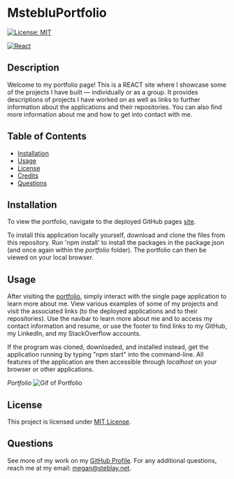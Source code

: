 # MstebluPortfolio

[![License: MIT](https://img.shields.io/badge/License-MIT-yellow.svg)](https://opensource.org/licenses/MIT)

[![React](https://img.shields.io/badge/React-20232A?style=for-the-badge&logo=react&logoColor=61DAFB)](https://reactjs.org/)

## Description

Welcome to my portfolio page! This is a REACT site where I showcase some of the projects I have built — individually or as a group. It provides descriptions of projects I have worked on as well as links to further information about the applications and their repositories. You can also find more information about me and how to get into contact with me.

## Table of Contents

- [Installation](#installation)
- [Usage](#usage)
- [License](#license)
- [Credits](#credits)
- [Questions](#questions)

## Installation

To view the portfolio, navigate to the deployed GitHub pages [site](https://msteblu.github.io/MstebluPortfolio/).

To install this application locally yourself, download and clone the files from this repository. Run 'npm install' to install the packages in the package.json (and once again within the _portfolio_ folder). The portfolio can then be viewed on your local browser.

## Usage

After visiting the [portfolio](https://msteblu.github.io/MstebluPortfolio/), simply interact with the single page application to learn more about me. View various examples of some of my projects and visit the associated links (to the deployed applications and to their repositories). Use the navbar to learn more about me and to access my contact information and resume, or use the footer to find links to my GitHub, my LinkedIn, and my StackOverflow accounts.

If the program was cloned, downloaded, and installed instead, get the application running by typing "npm start" into the command-line. All features of the application are then accessible through _localhost_ on your browser or other applications.

_Portfolio_
![Gif of Portfolio](portfolio/public/ReactApp.gif)

## License

This project is licensed under [MIT License](https://opensource.org/licenses/MIT).

## Questions

See more of my work on my [GitHub Profile](https://github.com/msteblu/).
For any additional questions, reach me at my email: megan@steblay.net.
